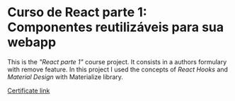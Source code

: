 # Curso de React parte 1: Componentes reutilizáveis para sua webapp

This is the _"React parte 1"_ course project. It consists in a authors formulary with remove feature. In this project I used the concepts of *React Hooks* and *Material Design* with Materialize library.

[Certificate link](https://cursos.alura.com.br/certificate/d27af746-e93f-49c8-8541-e13197b06d4c)